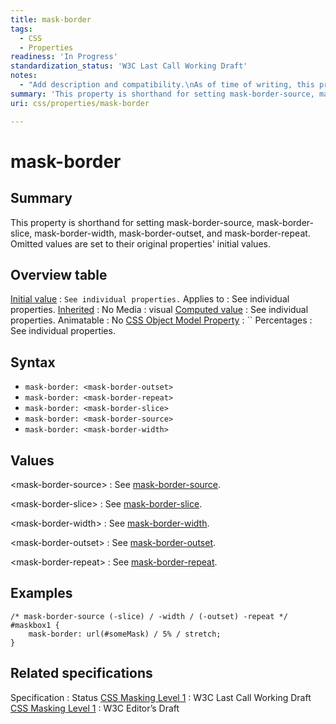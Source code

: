 ```yaml
---
title: mask-border
tags:
  - CSS
  - Properties
readiness: 'In Progress'
standardization_status: 'W3C Last Call Working Draft'
notes:
  - "Add description and compatibility.\nAs of time of writing, this property is not yet implemented in most browsers."
summary: 'This property is shorthand for setting mask-border-source, mask-border-slice, mask-border-width, mask-border-outset, and mask-border-repeat. Omitted values are set to their original properties'' initial values.'
uri: css/properties/mask-border

---
```

# mask-border

## Summary

This property is shorthand for setting mask-border-source, mask-border-slice, mask-border-width, mask-border-outset, and mask-border-repeat. Omitted values are set to their original properties' initial values.

## Overview table

[Initial value](/css/concepts/initial_value)
:   `See individual properties.`
Applies to
:   See individual properties.
[Inherited](/css/concepts/inherited)
:   No
Media
:   visual
[Computed value](/css/concepts/computed_value)
:   See individual properties.
Animatable
:   No
[CSS Object Model Property](/css/concepts/cssom)
:   ``
Percentages
:   See individual properties.

## Syntax

-   `mask-border: <mask-border-outset>`
-   `mask-border: <mask-border-repeat>`
-   `mask-border: <mask-border-slice>`
-   `mask-border: <mask-border-source>`
-   `mask-border: <mask-border-width>`

## Values

\<mask-border-source\>
:   See [mask-border-source](/css/properties/mask-border-source).

\<mask-border-slice\>
:   See [mask-border-slice](/css/properties/mask-border-slice).

\<mask-border-width\>
:   See [mask-border-width](/css/properties/mask-border-width).

\<mask-border-outset\>
:   See [mask-border-outset](/css/properties/mask-border-outset).

\<mask-border-repeat\>
:   See [mask-border-repeat](/css/properties/mask-border-repeat).

## Examples

``` {.css}
/* mask-border-source (-slice) / -width / (-outset) -repeat */
#maskbox1 {
    mask-border: url(#someMask) / 5% / stretch;
}
```

## Related specifications

Specification
:   Status
[CSS Masking Level 1](http://www.w3.org/TR/css-masking-1/)
:   W3C Last Call Working Draft
[CSS Masking Level 1](http://dev.w3.org/fxtf/css-masking-1/)
:   W3C Editor’s Draft

